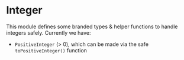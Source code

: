 # Integer

This module defines some branded types & helper functions to handle integers safely.
Currently we have:
* `PositiveInteger` (> 0), which can be made via the safe `toPositiveInteger()` function
